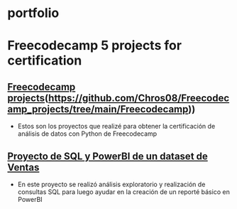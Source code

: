 # portfolio
# Freecodecamp 5 projects for certification

## [Freecodecamp projects]([https://github.com/Chros08/Freecodecamp_projects/blob/main/Freecodecamp/)(https://github.com/Chros08/Freecodecamp_projects/tree/main/Freecodecamp))
* Estos son los proyectos que realizé para obtener la certificación de análisis de datos con Python de Freecodecamp
## [Proyecto de SQL y PowerBI de un dataset de Ventas](https://github.com/Chros08/SQL_PowerBI)
* En este proyecto se realizó análisis exploratorio y realización de consultas SQL para luego ayudar en la creación de un reporté básico en PowerBI

